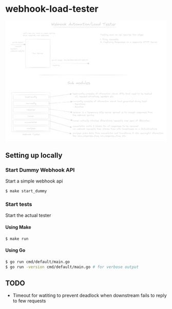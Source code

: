 # webhook-load-tester

![Overview](docs/overview.png "Overview of design")


## Setting up locally

### Start Dummy Webhook API 

Start a simple webhook api

```bash
$ make start_dummy
```

### Start tests  

Start the actual tester

#### Using Make

```bash
$ make run
```

#### Using Go

```bash
$ go run cmd/default/main.go
$ go run -version cmd/default/main.go # for verbose output
```

## TODO

- Timeout for watiting to prevent deadlock when downstream fails to reply to few requests
